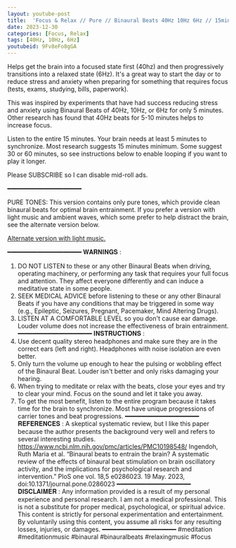 ```yaml
---
layout: youtube-post
title:  'Focus & Relax // Pure // Binaural Beats 40Hz 10Hz 6Hz // 15mins'
date: 2023-12-30
categories: [Focus, Relax]
tags: [40Hz, 10Hz, 6Hz]
youtubeid: 9Fv8eFo8gGA
---
```


<p class="premono" markdown="1">
Helps get the brain into a focused state first (40hz) and then progressively transitions into a relaxed state (6Hz). It's a great way to start the day or to reduce stress and anxiety when preparing for something that requires focus (tests, exams, studying, bills, paperwork).

This was inspired by experiments that have had success reducing stress and anxiety using Binaural Beats of 40Hz, 10Hz, or 6Hz for only 5 minutes. Other research has found that 40Hz beats for 5-10 minutes helps to increase focus.

Listen to the entire 15 minutes. Your brain needs at least 5 minutes to synchronize. Most research suggests 15 minutes minimum. Some suggest 30 or 60 minutes, so see instructions below to enable looping if you want to play it longer.

Please SUBSCRIBE so I can disable mid-roll ads.

━━━━━━━━━━━━━━━━━━━━

PURE TONES: This version contains only pure tones, which provide clean binaural beats for optimal brain entrainment. If you prefer a version with light music and ambient waves, which some prefer to help distract the brain, see the alternate version below.

[Alternate version with light music.](/focus/relax/2023/12/30/Focus-Relax-Music.html)

━━━━━━━━━━━━━━━━━━━━
𝐖𝐀𝐑𝐍𝐈𝐍𝐆𝐒 :
1. DO NOT LISTEN to these or any other Binaural Beats when driving, operating machinery, or performing any task that requires your full focus and attention. They affect everyone differently and can induce a meditative state in some people.
2. SEEK MEDICAL ADVICE before listening to these or any other Binaural Beats if you have any conditions that may be triggered in some way (e.g., Epileptic, Seizures, Pregnant, Pacemaker, Mind Altering Drugs).
3. LISTEN AT A COMFORTABLE LEVEL so you don't cause ear damage. Louder volume does not increase the effectiveness of brain entrainment.
━━━━━━━━━━━━━━━━━━━━
𝐈𝐍𝐒𝐓𝐑𝐔𝐂𝐓𝐈𝐎𝐍𝐒 :
1. Use decent quality stereo headphones and make sure they are in the correct ears (left and right). Headphones with noise isolation are even better.
2. Only turn the volume up enough to hear the pulsing or wobbling effect of the Binaural Beat. Louder isn't better and only risks damaging your hearing.
3. When trying to meditate or relax with the beats, close your eyes and try to clear your mind. Focus on the sound and let it take you away.
4. To get the most benefit, listen to the entire program because it takes time for the brain to synchronize. Most have unique progressions of carrier tones and beat progressions.
━━━━━━━━━━━━━━━━━━━━
𝐑𝐄𝐅𝐄𝐑𝐄𝐍𝐂𝐄𝐒 :
A skeptical systematic review, but I like this paper because the author presents the background very well and refers to several interesting studies.
<https://www.ncbi.nlm.nih.gov/pmc/articles/PMC10198548/>
Ingendoh, Ruth Maria et al. “Binaural beats to entrain the brain? A systematic review of the effects of binaural beat stimulation on brain oscillatory activity, and the implications for psychological research and intervention.” PloS one vol. 18,5 e0286023. 19 May. 2023, doi:10.1371/journal.pone.0286023
━━━━━━━━━━━━━━━━━━━━
𝐃𝐈𝐒𝐂𝐋𝐀𝐈𝐌𝐄𝐑 :
Any information provided is a result of my personal experience and personal research. I am not a medical professional. This is not a substitute for proper medical, psychological, or spiritual advice. This content is strictly for personal experimentation and entertainment. By voluntarily using this content, you assume all risks for any resulting losses, injuries, or damages.
━━━━━━━━━━━━━━━━━━━━
#meditation #meditationmusic #binaural #binauralbeats #relaxingmusic #focus
</p>
